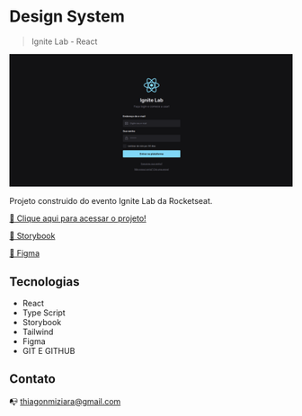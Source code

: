 # Design System

> Ignite Lab - React

![preview](.github/workflows/Preview.png)

Projeto construido do evento Ignite Lab da Rocketseat.

[🔗 Clique aqui para acessar o projeto!](https://designsystem-liart.vercel.app/)

[🔗 Storybook](https://thiagonmiziara.github.io/Ignite-Lab-Design-System/?path=/story/components-button--default)

[🔗 Figma](https://www.figma.com/file/2OcJaL0ooGywKrjFXqJVem/Ignite-Lab-Desing-System)

## Tecnologias

- React
- Type Script
- Storybook
- Tailwind
- Figma
- GIT E GITHUB

## Contato

📭 thiagonmiziara@gmail.com

